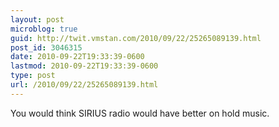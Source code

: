 ```yaml
---
layout: post
microblog: true
guid: http://twit.vmstan.com/2010/09/22/25265089139.html
post_id: 3046315
date: 2010-09-22T19:33:39-0600
lastmod: 2010-09-22T19:33:39-0600
type: post
url: /2010/09/22/25265089139.html
---
```

You would think SIRIUS radio would have better on hold music.
